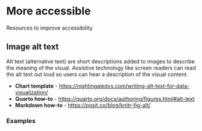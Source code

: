 # More accessible

Resources to improve accessibility

## Image alt text

Alt text (alternative text) are short descriptions added to images to describe the meaning of the visual. Assistive technology like screen readers can read the alt text out loud so users can hear a description of the visual content.

- **Chart template** - https://nightingaledvs.com/writing-alt-text-for-data-visualization/
- **Quarto how-to** - https://quarto.org/docs/authoring/figures.html#alt-text
- **Markdown how-to** - https://posit.co/blog/knitr-fig-alt/

### Examples

